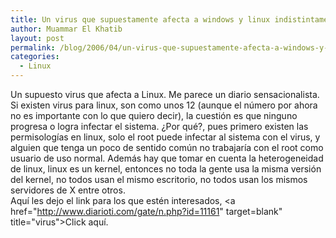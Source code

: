 ```yaml
---
title: Un virus que supuestamente afecta a windows y linux indistintamente.
author: Muammar El Khatib
layout: post
permalink: /blog/2006/04/un-virus-que-supuestamente-afecta-a-windows-y-linux-indistintamente/
categories:
  - Linux
---
```

Un supuesto virus que afecta a Linux. Me parece un diario sensacionalista. Si existen virus para linux, son como unos 12 (aunque el número por ahora no es importante con lo que quiero decir), la cuestión es que ninguno progresa o logra infectar el sistema. ¿Por qué?, pues primero existen las permisologías en linux, solo el root puede infectar al sistema con el virus, y alguien que tenga un poco de sentido común no trabajaría con el root como usuario de uso normal. Además hay que tomar en cuenta la heterogeneidad de linux, linux es un kernel, entonces no toda la gente usa la misma versión del kernel, no todos usan el mismo escritorio, no todos usan los mismos servidores de X entre otros.  
Aquí les dejo el link para los que estén interesados, <a href="http://www.diarioti.com/gate/n.php?id=11161" target=blank" title="virus">Click aquí.</a>